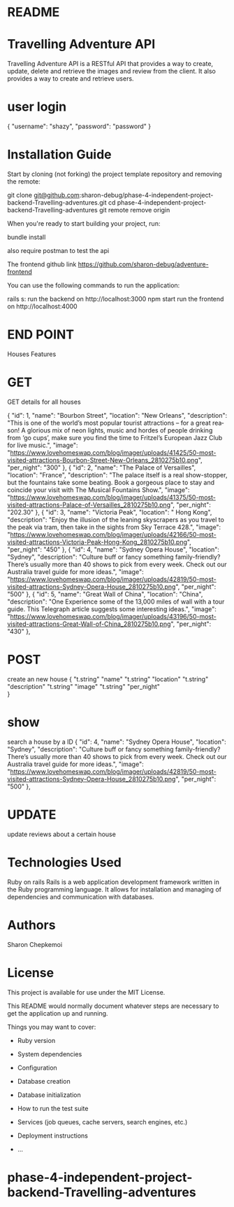 # README
# Travelling Adventure  API

Travelling Adventure API is a RESTful API that provides a way to  create, update, delete and retrieve the images and review from the client. It also provides a way to create and retrieve users.


# user login

{
  "username": "shazy",
  "password": "password"
}

 # Installation Guide

Start by cloning (not forking) the project template repository and removing the remote:

git clone git@github.com:sharon-debug/phase-4-independent-project-backend-Travelling-adventures.git
cd phase-4-independent-project-backend-Travelling-adventures
git remote remove origin


When you're ready to start building your project, run:

bundle install

also require postman to test the api

The frontend github link https://github.com/sharon-debug/adventure-frontend


You can use the following commands to run the application:

rails s: run the backend on http://localhost:3000
npm start run the frontend on http://localhost:4000
 

 # END POINT 

  Houses Features

 # GET

 GET details for all houses

 {
        "id": 1,
        "name": "Bour­bon Street",
        "location": "New Orleans",
        "description": "This is one of the world’s most pop­u­lar tourist attrac­tions – for a great rea­son! A glo­ri­ous mix of neon lights, music and hordes of peo­ple drink­ing from ​‘go cups’, make sure you find the time to Fritzel’s Euro­pean Jazz Club for live music.",
        "image": "https://www.lovehomeswap.com/blog/imager/uploads/41425/50-most-visited-attractions-Bourbon-Street-New-Orleans_2810275b10.png",
        "per_night": "300"
    },
    {
        "id": 2,
        "name": "The Palace of Ver­sailles",
        "location": "France",
        "description": "The palace itself is a real show-stop­per, but the foun­tains take some beat­ing. Book a gor­geous place to stay and coin­cide your vis­it with The Musi­cal Foun­tains Show.",
        "image": "https://www.lovehomeswap.com/blog/imager/uploads/41375/50-most-visited-attractions-Palace-of-Versailles_2810275b10.png",
        "per_night": "202.30"
    },
    {
        "id": 3,
        "name": "Vic­to­ria Peak",
        "location": " Hong Kong",
        "description": "Enjoy the illu­sion of the lean­ing sky­scrap­ers as you trav­el to the peak via tram, then take in the sights from Sky Ter­race 428.",
        "image": "https://www.lovehomeswap.com/blog/imager/uploads/42166/50-most-visited-attractions-Victoria-Peak-Hong-Kong_2810275b10.png",
        "per_night": "450"
    },
    {
        "id": 4,
        "name": "Syd­ney Opera House",
        "location": "Sydney",
        "description": "Cul­ture buff or fan­cy some­thing fam­i­ly-friend­ly? There’s usu­al­ly more than 40 shows to pick from every week. Check out our Aus­tralia trav­el guide for more ideas.",
        "image": "https://www.lovehomeswap.com/blog/imager/uploads/42819/50-most-visited-attractions-Sydney-Opera-House_2810275b10.png",
        "per_night": "500"
    },
    {
        "id": 5,
        "name": "Great Wall of China",
        "location": "China",
        "description": "One Expe­ri­ence some of the 13,000 miles of wall with a tour guide. This Tele­graph arti­cle sug­gests some inter­est­ing ideas.",
        "image": "https://www.lovehomeswap.com/blog/imager/uploads/43196/50-most-visited-attractions-Great-Wall-of-China_2810275b10.png",
        "per_night": "430"
    },

 # POST

 create an new house
    {
    "t.string" "name"
    "t.string" "location"
    "t.string" "description"
    "t.string" "image"
    "t.string"   "per_night"  
    }
 
 # show 

 search a house by a ID
 {
        "id": 4,
        "name": "Syd­ney Opera House",
        "location": "Sydney",
        "description": "Cul­ture buff or fan­cy some­thing fam­i­ly-friend­ly? There’s usu­al­ly more than 40 shows to pick from every week. Check out our Aus­tralia trav­el guide for more ideas.",
        "image": "https://www.lovehomeswap.com/blog/imager/uploads/42819/50-most-visited-attractions-Sydney-Opera-House_2810275b10.png",
        "per_night": "500"
    },

 # UPDATE 

 update reviews about a certain house




# Technologies Used


Ruby on rails Rails is a web application development framework written in the Ruby programming language. It allows for installation and managing of dependencies and communication with databases.

# Authors
Sharon Chepkemoi


# License
This project is available for use under the MIT License.




































This README would normally document whatever steps are necessary to get the
application up and running.

Things you may want to cover:

* Ruby version

* System dependencies

* Configuration

* Database creation

* Database initialization

* How to run the test suite

* Services (job queues, cache servers, search engines, etc.)

* Deployment instructions

* ...
# phase-4-independent-project-backend-Travelling-adventures
